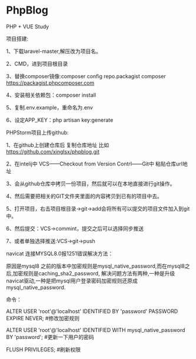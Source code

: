 # PhpBlog
PHP + VUE Study

项目搭建:

1、下载laravel-master,解压改为项目名。

2、CMD，进到项目根目录

3、替换composer镜像:composer config repo.packagist composer https://packagist.phpcomposer.com

4、安装相关依赖包：composer install

5、复制.env.example，重命名为.env

6、设定APP_KEY：php artisan key:generate

PHPStorm项目上传github:

1、在github上创建仓库后 复制仓库地址 比如 https://github.com/xinglsx/phpblog.git

2、在intelij中 VCS——Checkout from Version Contrl——Git中 粘贴仓库url地址

3、会从github仓库中拷贝一份项目，然后就可以在本地直接进行git操作。

4、然后需要把相关的GIT文件夹里面的内容拷贝到已有的项目中去。

5、打开项目，右击项目根目录->git->add会将所有可以提交的项目文件加入到git中。

6、然后提交：VCS->commint，提交之后可以选择同步推送

7、或者单独选择推送:VCS->git->push


navicat 连接MYSQL8.0报1251错误解决方法：

原因是mysql8 之前的版本中加密规则是mysql_native_password,而在mysql8之后,加密规则是caching_sha2_password, 解决问题方法有两种,一种是升级navicat驱动,一种是把mysql用户登录密码加密规则还原成mysql_native_password. 

命令：

ALTER USER 'root'@'localhost' IDENTIFIED BY 'password' PASSWORD EXPIRE NEVER; #修改加密规则 

ALTER USER 'root'@'localhost' IDENTIFIED WITH mysql_native_password BY 'password'; #更新一下用户的密码 

FLUSH PRIVILEGES; #刷新权限 

